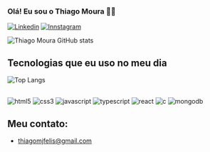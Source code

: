 ### Olá! Eu sou o Thiago Moura 🖐🏻

[![Linkedin](https://img.shields.io/badge/LinkedIn-0077B5?style=for-the-badge&logo=linkedin&logoColor=white)](https://www.linkedin.com/in/thiago-moura-b3b211207/) [![Innstagram](https://img.shields.io/badge/Instagram-E4405F?style=for-the-badge&logo=instagram&logoColor=white)](https://www.instagram.com/thiagomoura963/)

![Thiago Moura GitHub stats](https://github-readme-stats.vercel.app/api?username=ThiagoMoura963&show_icons=true&theme=radical)     

## Tecnologias que eu uso no meu dia

 ![Top Langs](https://github-readme-stats.vercel.app/api/top-langs/?username=ThiagoMoura963&size_weight=0.5&count_weight=0.5)
 
<div style="display: inline-block"><br />
    <img alt="html5" src="https://img.shields.io/badge/HTML-239120?style=for-the-badge&logo=html5&logoColor=white">
    <img alt="css3" src="https://img.shields.io/badge/CSS3-1572B6?style=for-the-badge&logo=css3&logoColor=white">
    <img alt="javascript" src="https://img.shields.io/badge/JavaScript-F7DF1E?style=for-the-badge&logo=javascript&logoColor=black">
    <img alt="typescript" src="https://img.shields.io/badge/TypeScript-007ACC?style=for-the-badge&logo=typescript&logoColor=white">
    <img alt="react" src="https://img.shields.io/badge/React-20232A?style=for-the-badge&logo=react&logoColor=61DAFB">
    <img alt="c" src="https://img.shields.io/badge/C-00599C?style=for-the-badge&logo=c&logoColor=white">
    <img alt="mongodb" src="https://img.shields.io/badge/MongoDB-4EA94B?style=for-the-badge&logo=mongodb&logoColor=white">
</div><br />

## Meu contato:

- [thiagomjfelis@gmail.com](https://criarmeulink.com.br/u/1703285636)<br />
